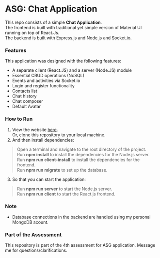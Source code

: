# ASG: Chat Application

This repo consists of a simple **Chat Application**.
<br/>
The frontend is built with traditional yet simple version of Material UI running on top of React.Js.
<br/>
The backend is built with Express.js and Node.js and Socket.io.
<br/>

### Features

This application was designed with the following features:
- A separate client (React.JS) and a server (Node.JS) module
- Essential CRUD operations (NoSQL)
- Events and activities via Socket.io
- Login and register functionality
- Contacts list
- Chat history
- Chat composer
- Default Avatar

### How to Run
1. View the website [here](). <br/>Or, clone this repository to your local machine.
2. And then install dependencies:
> Open a terminal and navigate to the root directory of the project.<br/>
> Run **npm install** to install the dependencies for the Node.js server.<br/>
> Run **npm run client-install** to install the dependencies for the frontend.<br/>
> Run **npm run migrate** to set up the database.

3. So that you can start the application:
> Run **npm run server** to start the Node.js server.<br/>
> Run **npm run client** to start the React.js frontend.
### Note

* Database connections in the backend are handled using my personal MongoDB acount.

### Part of the Assessment

This repository is part of the 4th assessment for ASG application.
Message me for questions/clarifications.
